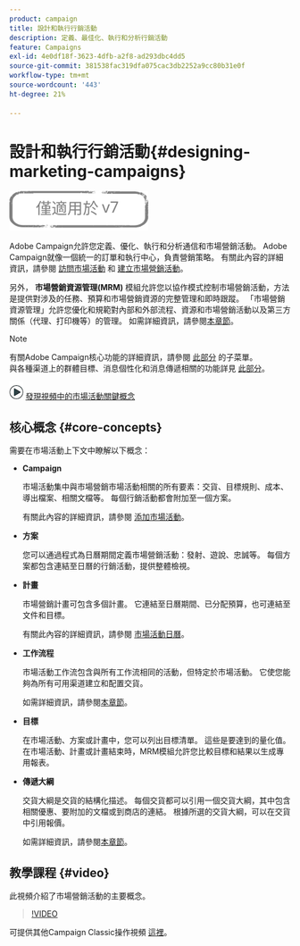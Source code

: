```yaml
---
product: campaign
title: 設計和執行行銷活動
description: 定義、最佳化、執行和分析行銷活動
feature: Campaigns
exl-id: 4e0df18f-3623-4dfb-a2f8-ad293dbc4dd5
source-git-commit: 381538fac319dfa075cac3db2252a9cc80b31e0f
workflow-type: tm+mt
source-wordcount: '443'
ht-degree: 21%

---
```


# 設計和執行行銷活動{#designing-marketing-campaigns}

![](../../assets/v7-only.svg)

Adobe Campaign允許您定義、優化、執行和分析通信和市場營銷活動。 Adobe Campaign就像一個統一的訂單和執行中心，負責營銷策略。 有關此內容的詳細資訊，請參閱 [訪問市場活動](../../distributed/using/accessing-campaigns.md) 和 [建立市場營銷活動](../../campaign/using/setting-up-marketing-campaigns.md)。

另外， **市場營銷資源管理(MRM)** 模組允許您以協作模式控制市場營銷活動，方法是提供對涉及的任務、預算和市場營銷資源的完整管理和即時跟蹤。 「市場營銷資源管理」允許您優化和規範對內部和外部流程、資源和市場營銷活動以及第三方關係（代理、打印機等）的管理。 如需詳細資訊，請參閱[本章節](../../mrm/using/about-marketing-resource-management.md)。

>[!NOTE]
>
>有關Adobe Campaign核心功能的詳細資訊，請參閱 [此部分](../../platform/using/about-adobe-campaign-classic.md) 的子菜單。\
>與各種渠道上的群體目標、消息個性化和消息傳遞相關的功能詳見 [此部分](../../delivery/using/steps-about-delivery-creation-steps.md)。

![](assets/do-not-localize/how-to-video.png) [發現視頻中的市場活動關鍵概念](#video)

## 核心概念 {#core-concepts}

需要在市場活動上下文中瞭解以下概念：

* **Campaign**

   市場活動集中與市場營銷市場活動相關的所有要素：交貨、目標規則、成本、導出檔案、相關文檔等。 每個行銷活動都會附加至一個方案。

   有關此內容的詳細資訊，請參閱 [添加市場活動](../../campaign/using/setting-up-marketing-campaigns.md#adding-a-campaign)。

* **方案**

   您可以通過程式為日曆期間定義市場營銷活動：發射、遊說、忠誠等。 每個方案都包含連結至日曆的行銷活動，提供整體檢視。

* **計畫**

   市場營銷計畫可包含多個計畫。 它連結至日曆期間、已分配預算，也可連結至文件和目標。

   有關此內容的詳細資訊，請參閱 [市場活動日曆](../../campaign/using/accessing-marketing-campaigns.md#campaign-calendar)。

* **工作流程**

   市場活動工作流包含與所有工作流相同的活動，但特定於市場活動。 它使您能夠為所有可用渠道建立和配置交貨。

   如需詳細資訊，請參閱[本章節](../../campaign/using/marketing-campaign-deliveries.md#building-the-main-target-in-a-workflow)。

* **目標**

   在市場活動、方案或計畫中，您可以列出目標清單。 這些是要達到的量化值。 在市場活動、計畫或計畫結束時，MRM模組允許您比較目標和結果以生成專用報表。

* **傳遞大綱**

   交貨大綱是交貨的結構化描述。 每個交貨都可以引用一個交貨大綱，其中包含相關優惠、要附加的文檔或到商店的連結。 根據所選的交貨大綱，可以在交貨中引用報價。

   如需詳細資訊，請參閱[本章節](../../campaign/using/marketing-campaign-deliveries.md#associating-and-structuring-resources-linked-via-a-delivery-outline)。

## 教學課程 {#video}

此視頻介紹了市場營銷活動的主要概念。

>[!VIDEO](https://video.tv.adobe.com/v/35131?quality=12)

可提供其他Campaign Classic操作視頻 [這裡](https://experienceleague.adobe.com/docs/campaign-classic-learn/tutorials/overview.html?lang=zh-Hant)。
